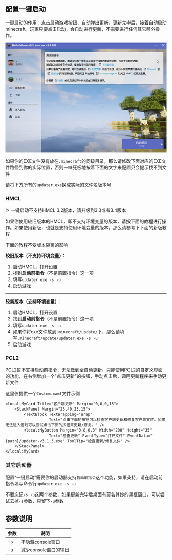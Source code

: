 ## 配置一键启动

一键启动的作用：点击启动游戏按钮，自动弹出更新，更新完毕后，接着自动启动minecraft。玩家只要点击启动，会自动进行更新，不需要进行任何其它额外操作。

![dependently-start.gif](../assets/dependently-start.gif)

如果你的EXE文件没有放在`.minecraft`的同级目录，那么请修改下面对应的EXE文件路径到你的实际位置，否则一味死板地按着下面的文字来配置只会提示找不到文件

请将下方所有的`updater.exe`换成实际的文件名版本号

<!-- tabs:start -->

### **HMCL**

!> 一键启动不支持HMCL 3.2版本，请升级到3.3或者3.4版本

如果你使用较旧版本的HMCL，即不支持环境变量的版本，请按下面的教程进行操作。如果使用新版，也就是支持使用环境变量的版本，那么请参考下下面的新版教程

下面的教程不受版本隔离的影响

**较旧版本（不支持环境变量）：**

1. 启动HMCL，打开设置
2. 找到**启动前指令**（不是前置指令）这一项
3. 填写`updater.exe -s -u`
4. 启动游戏

---

**较新版本（支持环境变量）：**

1. 启动HMCL，打开设置
2. 找到**启动前指令**（不是前置指令）这一项
3. 填写`updater.exe -s -u`
4. 如果你将exe文件放到`.minecraft/update/`下，那么请填写`.minecraft/update/updater.exe -s -u`
5. 启动游戏

### **PCL2**

PCL2暂不支持启动前指令，无法做到全自动更新。只能使用PCL2的自定义界面的功能，在右侧增加一个"点击更新"的按钮，手动点击后，调用更新程序来手动更新文件

这里仅提供一个`Custom.xaml`文件示例

```xaml
<local:MyCard Title="客户端更新" Margin="0,0,0,15">
    <StackPanel Margin="25,40,23,15">
        <TextBlock TextWrapping="Wrap"
                   Text="点击下面的按钮可以检查客户端更新和修复客户端文件。如果无法进入游戏可以尝试点击下面的按钮来更新/修复。" />
        <local:MyButton Margin="0,8,0,8" Width="200" Height="35"
                   Text="检查更新" EventType="打开文件" EventData="{path}/updater-v3.1.3.exe" ToolTip="检查更新/修复文件" />
    </StackPanel>
</local:MyCard>
```

### **其它启动器**

配置“一键启动”需要你的启动器支持`启动前指令`这个功能，如果支持，请在启动前指令填写命令行`updater.exe -s -u`

不要忘记`-s -u`这两个参数，如果更新完毕后桌面有莫名其妙的黑框窗口，可以尝试去掉`-s`参数，只留下`-u`参数

<!-- tabs:end -->

## 参数说明

| 参数 | 说明                  |
| ---- | --------------------- |
| -s   | 不隐藏console窗口     |
| -u   | 减少console窗口的输出 |

